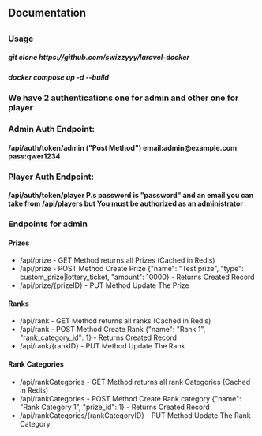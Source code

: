 <h2>Documentation<h2></h2>
<h3>Usage</h3>
<h5>git clone https://github.com/swizzyyy/laravel-docker</h5>
<h5>docker compose up -d --build</h5>

<h3>We have 2 authentications one for admin and other one for player</h3>

<h3>Admin Auth Endpoint:</h3>
<h4>/api/auth/token/admin ("Post Method") email:admin@example.com pass:qwer1234</h4>
<h3>Player Auth Endpoint:</h3>
<h4>/api/auth/token/player P.s password is "password" and an email you can take from /api/players but You must be authorized as an administrator</h4>

<h3>Endpoints for admin</h3>


<h4>Prizes</h4>
    <ul>
<li>/api/prize - GET Method returns all Prizes (Cached in Redis)</li>
<li>/api/prize - POST Method Create Prize {"name": "Test prize", "type": custom_prize|lottery_ticket, "amount": 10000} - Returns Created Record</li>
<li>/api/prize/{prizeID} - PUT Method Update The Prize</li>
  </ul>
<h4>Ranks</h4>
    <ul>
<li>/api/rank - GET Method returns all ranks (Cached in Redis)</li>
<li>/api/rank - POST Method Create Rank {"name": "Rank 1", "rank_category_id": 1} - Returns Created Record</li>
<li>/api/rank/{rankID} - PUT Method Update The Rank</li>
    </ul>
<h4>Rank Categories</h4>
<ul>
    <li>/api/rankCategories - GET Method returns all rank Categories (Cached in Redis)</li>
    <li>/api/rankCategories - POST Method Create Rank category {"name": "Rank Category 1", "prize_id": 1} - Returns Created Record</li>
    <li>/api/rankCategories/{rankCategoryID} - PUT Method Update The Rank Category</li>
</ul>
